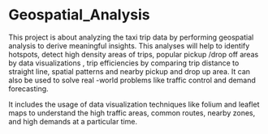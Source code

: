 # Geospatial_Analysis
This project is about analyzing the taxi trip data by performing geospatial analysis to derive meaningful insights. This analyses will help to identify hotspots, detect high density areas of trips, popular pickup /drop off 
areas by data visualizations , trip efficiencies by comparing trip distance to straight line, spatial 
patterns and nearby pickup and drop up area. It can also be used to solve real -world 
problems like traffic control and demand forecasting. 

It includes the usage of data visualization techniques like folium and leaflet maps to understand the high 
traffic areas, common routes, nearby zones, and high demands at a particular time. 